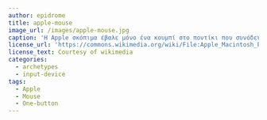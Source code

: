 ```yaml
---
author: epidrome
title: apple-mouse
image_url: /images/apple-mouse.jpg
caption: 'Η Apple σκόπιμα έβαλε μόνο ένα κουμπί στο ποντίκι που συνόδευε τον πρώτο δικό της εμπορικά επιτυχημένο επιτραπέζιο υπολογιστή με επιφάνεια εργασίας.Με αυτόν τον τρόπο -αν και μείωνε τις δυνατότητες της συσκευής εισόδου- την έκανε πιο απλή και μηδένιζε την πιθανότητα να πατήσει λάθος κουμπί ο (αρχάριος σε γραφικά περιβάλλοντα) χρήστης.'
license_url: 'https://commons.wikimedia.org/wiki/File:Apple_Macintosh_Plus_mouse.jpg'
license_text: Courtesy of wikimedia
categories:
  - archetypes
  - input-device
tags:
  - Apple
  - Mouse
  - One-button
---
```

